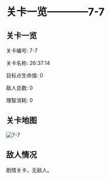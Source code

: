 # 关卡一览————7-7


## 关卡一览

关卡编号: 7-7

关卡名称: 26:37:14

目标点生命值: 0

敌人总数: 0

理智消耗: 0


## 关卡地图
![7-7](./oprMap/7-7.png)

## 敌人情况

剧情关卡，无敌人。

